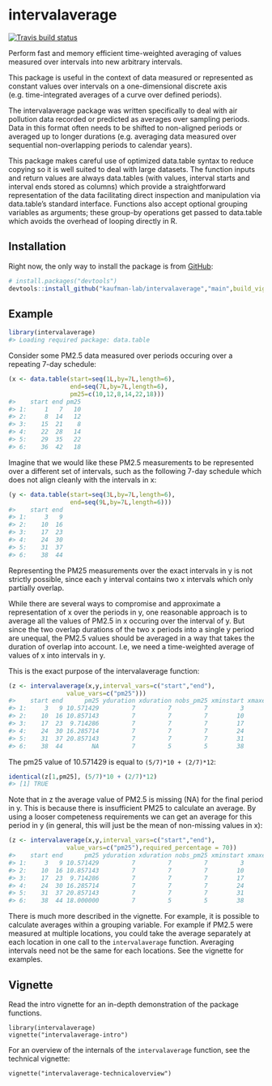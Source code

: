 
<!-- README.md is generated from README.Rmd. Please edit that file -->

# intervalaverage

<!-- badges: start -->

[![Travis build
status](https://travis-ci.com/kaufman-lab/intervalaverage.svg?branch=main)](https://travis-ci.com/kaufman-lab/intervalaverage)
<!-- badges: end -->

Perform fast and memory efficient time-weighted averaging of values
measured over intervals into new arbitrary intervals.

This package is useful in the context of data measured or represented as
constant values over intervals on a one-dimensional discrete axis
(e.g. time-integrated averages of a curve over defined periods).

The intervalaverage package was written specifically to deal with air
pollution data recorded or predicted as averages over sampling periods.
Data in this format often needs to be shifted to non-aligned periods or
averaged up to longer durations (e.g. averaging data measured over
sequential non-overlapping periods to calendar years).

This package makes careful use of optimized data.table syntax to reduce
copying so it is well suited to deal with large datasets. The function
inputs and return values are always data.tables (with values, interval
starts and interval ends stored as columns) which provide a
straightforward representation of the data facilitating direct
inspection and manipulation via data.table’s standard interface.
Functions also accept optional grouping variables as arguments; these
group-by operations get passed to data.table which avoids the overhead
of looping directly in R.

## Installation

Right now, the only way to install the package is from
[GitHub](https://github.com/):

``` r
# install.packages("devtools")
devtools::install_github("kaufman-lab/intervalaverage","main",build_vignettes=TRUE))
```

## Example

``` r
library(intervalaverage)
#> Loading required package: data.table
```

Consider some PM2.5 data measured over periods occuring over a repeating
7-day schedule:

``` r
(x <- data.table(start=seq(1L,by=7L,length=6),
                 end=seq(7L,by=7L,length=6),
                 pm25=c(10,12,8,14,22,18)))
#>    start end pm25
#> 1:     1   7   10
#> 2:     8  14   12
#> 3:    15  21    8
#> 4:    22  28   14
#> 5:    29  35   22
#> 6:    36  42   18
```

Imagine that we would like these PM2.5 measurements to be represented
over a different set of intervals, such as the following 7-day schedule
which does not align cleanly with the intervals in x:

``` r
(y <- data.table(start=seq(3L,by=7L,length=6),
                 end=seq(9L,by=7L,length=6)))
#>    start end
#> 1:     3   9
#> 2:    10  16
#> 3:    17  23
#> 4:    24  30
#> 5:    31  37
#> 6:    38  44
```

Representing the PM25 measurements over the exact intervals in y is not
strictly possible, since each y interval contains two x intervals which
only partially overlap.

While there are several ways to compromise and approximate a
representation of x over the periods in y, one reasonable approach is to
average all the values of PM2.5 in x occuring over the interval of y.
But since the two overlap durations of the two x periods into a single y
period are unequal, the PM2.5 values should be averaged in a way that
takes the duration of overlap into account. I.e, we need a time-weighted
average of values of x into intervals in y.

This is the exact purpose of the intervalaverage function:

``` r
(z <- intervalaverage(x,y,interval_vars=c("start","end"),
                value_vars=c("pm25")))
#>    start end      pm25 yduration xduration nobs_pm25 xminstart xmaxend
#> 1:     3   9 10.571429         7         7         7         3       9
#> 2:    10  16 10.857143         7         7         7        10      16
#> 3:    17  23  9.714286         7         7         7        17      23
#> 4:    24  30 16.285714         7         7         7        24      30
#> 5:    31  37 20.857143         7         7         7        31      37
#> 6:    38  44        NA         7         5         5        38      42
```

The pm25 value of 10.571429 is equal to `(5/7)*10 + (2/7)*12`:

``` r
identical(z[1,pm25], (5/7)*10 + (2/7)*12)
#> [1] TRUE
```

Note that in z the average value of PM2.5 is missing (NA) for the final
period in y. This is because there is insufficient PM25 to calculate an
average. By using a looser competeness requirements we can get an
average for this period in y (in general, this will just be the mean of
non-missing values in x):

``` r
(z <- intervalaverage(x,y,interval_vars=c("start","end"),
                value_vars=c("pm25"),required_percentage = 70))
#>    start end      pm25 yduration xduration nobs_pm25 xminstart xmaxend
#> 1:     3   9 10.571429         7         7         7         3       9
#> 2:    10  16 10.857143         7         7         7        10      16
#> 3:    17  23  9.714286         7         7         7        17      23
#> 4:    24  30 16.285714         7         7         7        24      30
#> 5:    31  37 20.857143         7         7         7        31      37
#> 6:    38  44 18.000000         7         5         5        38      42
```

There is much more described in the vignette. For example, it is
possible to calculate averages within a grouping variable. For example
if PM2.5 were measured at multiple locations, you could take the average
separately at each location in one call to the `intervalaverage`
function. Averaging intervals need not be the same for each locations.
See the vignette for examples.

## Vignette

Read the intro vignette for an in-depth demonstration of the package
functions.

    library(intervalaverage)
    vignette("intervalaverage-intro")

For an overview of the internals of the `intervalaverage` function, see
the technical vignette:

    vignette("intervalaverage-technicaloverview")
